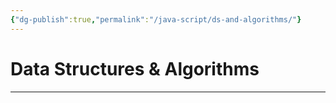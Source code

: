 ```yaml
---
{"dg-publish":true,"permalink":"/java-script/ds-and-algorithms/"}
---
```



# Data Structures & Algorithms

----

